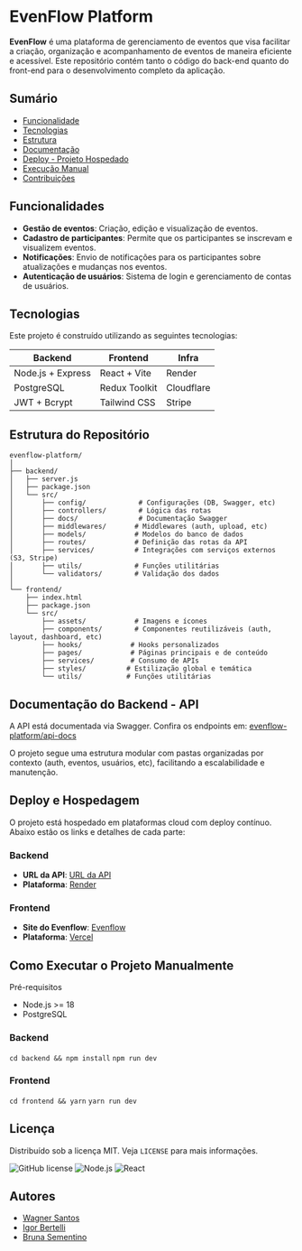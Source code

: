 # EvenFlow Platform

**EvenFlow** é uma plataforma de gerenciamento de eventos que visa facilitar a criação, organização e acompanhamento de eventos de maneira eficiente e acessível. Este repositório contém tanto o código do back-end quanto do front-end para o desenvolvimento completo da aplicação.

## Sumário
- [Funcionalidade](#funcionalidades)
- [Tecnologias](#tecnologias)
- [Estrutura](#estrutura-do-repositório)
- [Documentação](#documentação-do-backend---api)
- [Deploy - Projeto Hospedado](#deploy-e-hospedagem)
- [Execução Manual](#como-executar-o-projeto-manualmente)
- [Contribuições](#autores)

## Funcionalidades

- **Gestão de eventos**: Criação, edição e visualização de eventos.
- **Cadastro de participantes**: Permite que os participantes se inscrevam e visualizem eventos.
- **Notificações**: Envio de notificações para os participantes sobre atualizações e mudanças nos eventos.
- **Autenticação de usuários**: Sistema de login e gerenciamento de contas de usuários.

## Tecnologias
Este projeto é construído utilizando as seguintes tecnologias:

| Backend               | Frontend           | Infra       |
|-----------------------|--------------------|-------------|
| Node.js + Express     | React + Vite       | Render      |
| PostgreSQL            | Redux Toolkit      | Cloudflare  |
| JWT + Bcrypt          | Tailwind CSS       | Stripe      |


## Estrutura do Repositório
```text
evenflow-platform/
│
├── backend/
│   ├── server.js
│   ├── package.json
│   └── src/
│       ├── config/             # Configurações (DB, Swagger, etc)
│       ├── controllers/        # Lógica das rotas
│       ├── docs/               # Documentação Swagger
│       ├── middlewares/       # Middlewares (auth, upload, etc)
│       ├── models/            # Modelos do banco de dados
│       ├── routes/            # Definição das rotas da API
│       ├── services/          # Integrações com serviços externos (S3, Stripe)
│       ├── utils/             # Funções utilitárias
│       └── validators/        # Validação dos dados
│
└── frontend/
    ├── index.html
    ├── package.json
    └── src/
        ├── assets/            # Imagens e ícones
        ├── components/        # Componentes reutilizáveis (auth, layout, dashboard, etc)
        ├── hooks/            # Hooks personalizados
        ├── pages/            # Páginas principais e de conteúdo
        ├── services/         # Consumo de APIs
        ├── styles/          # Estilização global e temática
        └── utils/           # Funções utilitárias
```
## Documentação do Backend - API
A API está documentada via Swagger. Confira os endpoints em: 
[evenflow-platform/api-docs](https://evenflow-platform.onrender.com/api-docs/)

O projeto segue uma estrutura modular com pastas organizadas por contexto (auth, eventos, usuários, etc), facilitando a escalabilidade e manutenção.

## Deploy e Hospedagem

O projeto está hospedado em plataformas cloud com deploy contínuo. Abaixo estão os links e detalhes de cada parte:

### **Backend**
- **URL da API**: [URL da API](https://evenflow-platform.onrender.com)
- **Plataforma**: [Render](https://render.com)


### **Frontend**
- **Site do Evenflow**: [Evenflow](https://evenflow-platform.vercel.app/)
- **Plataforma**: [Vercel](https://vercel.com)


## Como Executar o Projeto Manualmente

Pré-requisitos
 - Node.js >= 18
 - PostgreSQL

### **Backend**
```cd backend && npm install```
```npm run dev```

### **Frontend**
```cd frontend && yarn```
```yarn run dev```


 ## Licença

Distribuído sob a licença MIT. Veja `LICENSE` para mais informações.

 ![GitHub license](https://img.shields.io/github/license/WagnerSantos98/evenflow-platform)
![Node.js](https://img.shields.io/badge/Node.js-18+-green)
![React](https://img.shields.io/badge/React-18-blue)

## Autores
- [Wagner Santos](https://github.com/WagnerSantos98)
- [Igor Bertelli](https://github.com/igor-bertelli)
- [Bruna Sementino](https://github.com/BrunaSementino)